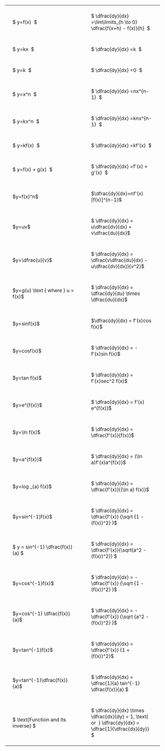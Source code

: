 ---
---

#  
<br>
<style type="text/css">
#T_5f47b th.col_heading {
  text-align: left;
  font-size: 1em;
}
#T_5f47b td {
  text-align: left;
  font-size: 1em;
  padding: 1.5em;
}
#T_5f47b_row0_col0, #T_5f47b_row1_col0, #T_5f47b_row2_col0, #T_5f47b_row3_col0, #T_5f47b_row4_col0, #T_5f47b_row5_col0, #T_5f47b_row6_col0, #T_5f47b_row7_col0, #T_5f47b_row8_col0, #T_5f47b_row9_col0, #T_5f47b_row10_col0, #T_5f47b_row11_col0, #T_5f47b_row12_col0, #T_5f47b_row13_col0, #T_5f47b_row14_col0, #T_5f47b_row15_col0, #T_5f47b_row16_col0, #T_5f47b_row17_col0, #T_5f47b_row18_col0, #T_5f47b_row19_col0, #T_5f47b_row20_col0, #T_5f47b_row21_col0, #T_5f47b_row22_col0, #T_5f47b_row23_col0, #T_5f47b_row24_col0 {
  width: 300px;
  white-space: pre-wrap;
}
#T_5f47b_row0_col1, #T_5f47b_row1_col1, #T_5f47b_row2_col1, #T_5f47b_row3_col1, #T_5f47b_row4_col1, #T_5f47b_row5_col1, #T_5f47b_row6_col1, #T_5f47b_row7_col1, #T_5f47b_row8_col1, #T_5f47b_row9_col1, #T_5f47b_row10_col1, #T_5f47b_row11_col1, #T_5f47b_row12_col1, #T_5f47b_row13_col1, #T_5f47b_row14_col1, #T_5f47b_row15_col1, #T_5f47b_row16_col1, #T_5f47b_row17_col1, #T_5f47b_row18_col1, #T_5f47b_row19_col1, #T_5f47b_row20_col1, #T_5f47b_row21_col1, #T_5f47b_row22_col1, #T_5f47b_row23_col1, #T_5f47b_row24_col1 {
  width: 400px;
  white-space: pre-wrap;
}
</style>
<table id="T_5f47b">
  <thead>
  </thead>
  <tbody>
    <tr>
      <td id="T_5f47b_row0_col0" class="data row0 col0" >$ y=f(x)  $</td>
      <td id="T_5f47b_row0_col1" class="data row0 col1" >$ \dfrac{dy}{dx} =\lim\limits_{h \to 0} \dfrac{f(x+h) - f(x)}{h}  $</td>
    </tr>
    <tr>
      <td id="T_5f47b_row1_col0" class="data row1 col0" >$ y=kx  $</td>
      <td id="T_5f47b_row1_col1" class="data row1 col1" >$ \dfrac{dy}{dx} =k  $</td>
    </tr>
    <tr>
      <td id="T_5f47b_row2_col0" class="data row2 col0" >$ y=k  $</td>
      <td id="T_5f47b_row2_col1" class="data row2 col1" >$ \dfrac{dy}{dx} =0  $</td>
    </tr>
    <tr>
      <td id="T_5f47b_row3_col0" class="data row3 col0" >$ y=x^n  $</td>
      <td id="T_5f47b_row3_col1" class="data row3 col1" >$ \dfrac{dy}{dx} =nx^{n-1}  $</td>
    </tr>
    <tr>
      <td id="T_5f47b_row4_col0" class="data row4 col0" >$ y=kx^n  $</td>
      <td id="T_5f47b_row4_col1" class="data row4 col1" >$ \dfrac{dy}{dx} =knx^{n-1}  $</td>
    </tr>
    <tr>
      <td id="T_5f47b_row5_col0" class="data row5 col0" >$ y=kf(x)  $</td>
      <td id="T_5f47b_row5_col1" class="data row5 col1" >$ \dfrac{dy}{dx} =kf'(x)  $</td>
    </tr>
    <tr>
      <td id="T_5f47b_row6_col0" class="data row6 col0" >$ y=f(x) + g(x)  $</td>
      <td id="T_5f47b_row6_col1" class="data row6 col1" >$ \dfrac{dy}{dx} =f'(x) + g'(x)  $</td>
    </tr>
    <tr>
      <td id="T_5f47b_row7_col0" class="data row7 col0" >$y=f(x)^n$</td>
      <td id="T_5f47b_row7_col1" class="data row7 col1" >$\dfrac{dy}{dx}=nf'(x)[f(x)]^{n-1}$</td>
    </tr>
    <tr>
      <td id="T_5f47b_row8_col0" class="data row8 col0" >$y=uv$</td>
      <td id="T_5f47b_row8_col1" class="data row8 col1" >$ \dfrac{dy}{dx} = u\dfrac{dv}{dx} + v\dfrac{du}{dx}$</td>
    </tr>
    <tr>
      <td id="T_5f47b_row9_col0" class="data row9 col0" >$y=\dfrac{u}{v}$</td>
      <td id="T_5f47b_row9_col1" class="data row9 col1" >$ \dfrac{dy}{dx} = \dfrac{v\dfrac{du}{dx} - u\dfrac{dv}{dx}}{v^2}$</td>
    </tr>
    <tr>
      <td id="T_5f47b_row10_col0" class="data row10 col0" >$y=g(u) \text { where } u = f(x)$</td>
      <td id="T_5f47b_row10_col1" class="data row10 col1" >$ \dfrac{dy}{dx} = \dfrac{dy}{du} \times \dfrac{du}{dx}$</td>
    </tr>
    <tr>
      <td id="T_5f47b_row11_col0" class="data row11 col0" >$y=sinf(x)$</td>
      <td id="T_5f47b_row11_col1" class="data row11 col1" >$\dfrac{dy}{dx} = f'(x)cos f(x)$</td>
    </tr>
    <tr>
      <td id="T_5f47b_row12_col0" class="data row12 col0" >$y=cosf(x)$</td>
      <td id="T_5f47b_row12_col1" class="data row12 col1" >$ \dfrac{dy}{dx} = -f'(x)sin f(x)$</td>
    </tr>
    <tr>
      <td id="T_5f47b_row13_col0" class="data row13 col0" >$y=tan f(x)$</td>
      <td id="T_5f47b_row13_col1" class="data row13 col1" >$ \dfrac{dy}{dx} = f'(x)sec^2 f(x)$</td>
    </tr>
    <tr>
      <td id="T_5f47b_row14_col0" class="data row14 col0" >$y=e^{f(x)}$</td>
      <td id="T_5f47b_row14_col1" class="data row14 col1" >$ \dfrac{dy}{dx} = f'(x) e^{f(x)}$</td>
    </tr>
    <tr>
      <td id="T_5f47b_row15_col0" class="data row15 col0" >$y=\ln f(x)$</td>
      <td id="T_5f47b_row15_col1" class="data row15 col1" >$ \dfrac{dy}{dx} = \dfrac{f'(x)}{f(x)}$</td>
    </tr>
    <tr>
      <td id="T_5f47b_row16_col0" class="data row16 col0" >$y=a^{f(x)}$</td>
      <td id="T_5f47b_row16_col1" class="data row16 col1" >$ \dfrac{dy}{dx} = (\ln a)f'(x)a^{f(x)}$</td>
    </tr>
    <tr>
      <td id="T_5f47b_row17_col0" class="data row17 col0" >$y=log _{a} f(x)$</td>
      <td id="T_5f47b_row17_col1" class="data row17 col1" >$ \dfrac{dy}{dx} = \dfrac{f'(x)}{(\ln a) f(x)}$</td>
    </tr>
    <tr>
      <td id="T_5f47b_row18_col0" class="data row18 col0" >$y=sin^{-1}f(x)$</td>
      <td id="T_5f47b_row18_col1" class="data row18 col1" >$ \dfrac{dy}{dx} = \dfrac{f'(x)} {\sqrt {1 - (f(x))^2} }$</td>
    </tr>
    <tr>
      <td id="T_5f47b_row19_col0" class="data row19 col0" >$ y = sin^{-1} \dfrac{f(x)}{a} $</td>
      <td id="T_5f47b_row19_col1" class="data row19 col1" >$ \dfrac{dy}{dx} = \dfrac{f'(x)}{\sqrt{a^2 - (f(x))^2}} $</td>
    </tr>
    <tr>
      <td id="T_5f47b_row20_col0" class="data row20 col0" >$y=cos^{-1}f(x)$</td>
      <td id="T_5f47b_row20_col1" class="data row20 col1" >$ \dfrac{dy}{dx} = - \dfrac{f'(x)} {\sqrt {1 - (f(x))^2} }$</td>
    </tr>
    <tr>
      <td id="T_5f47b_row21_col0" class="data row21 col0" >$y=cos^{-1} \dfrac{f(x)}{a}$</td>
      <td id="T_5f47b_row21_col1" class="data row21 col1" >$ \dfrac{dy}{dx} = - \dfrac{f'(x)} {\sqrt {a^2 - (f(x))^2} }$</td>
    </tr>
    <tr>
      <td id="T_5f47b_row22_col0" class="data row22 col0" >$y=tan^{-1}f(x)$</td>
      <td id="T_5f47b_row22_col1" class="data row22 col1" >$ \dfrac{dy}{dx} = \dfrac{f'(x)} {1 + (f(x))^2}$</td>
    </tr>
    <tr>
      <td id="T_5f47b_row23_col0" class="data row23 col0" >$y=tan^{-1}\dfrac{f(x)}{a}$</td>
      <td id="T_5f47b_row23_col1" class="data row23 col1" >$ \dfrac{dy}{dx} =  \dfrac{1}{a} tan^{-1} \dfrac{f(x)}{a} $</td>
    </tr>
    <tr>
      <td id="T_5f47b_row24_col0" class="data row24 col0" >$ \text{Function and its inverse} $</td>
      <td id="T_5f47b_row24_col1" class="data row24 col1" >$ \dfrac{dy}{dx} \times \dfrac{dx}{dy} = 1, \text{  or  } \dfrac{dy}{dx} = \dfrac{1}{\dfrac{dx}{dy}} $</td>
    </tr>
  </tbody>
</table>
